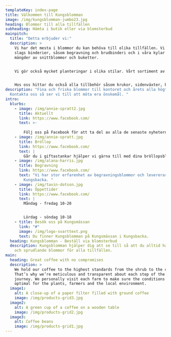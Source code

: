 ```yaml
---
templateKey: index-page
title: Välkommen till Kungsblomman
image: /img/kungsblomman-jumbo23.jpg
heading: Blommor till alla tillfällen
subheading: Hämta i butik eller via blomsterbud
mainpitch:
  title: "Detta erbjuder vi:"
  description: >
    Vi har det mesta i blommor du kan behöva till olika tillfällen. Vi gör alla
    slags binderier, såsom begravning och brudbinderi och i våra kylar hittar du
    mängder av snittblommor och buketter. 


    Vi gör också mycket planteringar i olika stilar. Vårt sortiment av krukväxter är brett och vid säsong har vi också trädgårdsväxter.  


    Hos oss hittar du också alla tillbehör såsom krukor, sidenväxter, blomsternäring mm. Läs mer om vårt sortiment under de olika kategorierna.
description: "Fina och friska blommor till kontoret och årets alla högtider.
  Kontakta oss så ser vi till att möta era önskemål. "
intro:
  blurbs:
    - image: /img/annie-spratt2.jpg
      title: Aktuellt
      link: https://www.facebook.com/
      text: >-
        
        Följ oss på Facebook för att ta del av alla de senaste nyheterna och erbjudanden.
    - image: /img/annie-spratt.jpg
      title: Bröllop
      link: https://www.facebook.com/
      text: |
        Går du i giftastankar hjälper vi gärna till med dina bröllopsblommor. 
    - image: /img/alana-harris.jpg
      title: Begravning
      link: https://www.facebook.com/
      text: "Vi har stor erfarenhet av begravningsblommor och levererar i hela
        Kungsbacka. "
    - image: /img/tavin-dotson.jpg
      title: Öppettider
      link: https://www.facebook.com/
      text: |
        Måndag - fredag 10-20


        Lördag - söndag 10-18
    - title: Besök oss på Kungsmässan
      link: "#"
      image: /img/logo-svarttext.png
      text: Du finner Kungsblomman på Kungsmässan i Kungsbacka.
  heading: Kungsblomman - Beställ via blomsterbud
  description: Kungsblomman hjälper dig att se till så att du alltid har fräscha
    och sprudlande blommor för alla tillfällen.
main:
  heading: Great coffee with no compromises
  description: >
    We hold our coffee to the highest standards from the shrub to the cup.
    That’s why we’re meticulous and transparent about each step of the coffee’s
    journey. We personally visit each farm to make sure the conditions are
    optimal for the plants, farmers and the local environment.
  image1:
    alt: A close-up of a paper filter filled with ground coffee
    image: /img/products-grid3.jpg
  image2:
    alt: A green cup of a coffee on a wooden table
    image: /img/products-grid2.jpg
  image3:
    alt: Coffee beans
    image: /img/products-grid1.jpg
---
```

